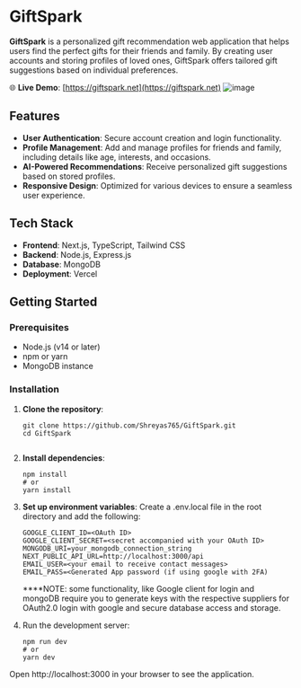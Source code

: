 # GiftSpark

**GiftSpark** is a personalized gift recommendation web application that helps users find the perfect gifts for their friends and family. By creating user accounts and storing profiles of loved ones, GiftSpark offers tailored gift suggestions based on individual preferences.

🌐 **Live Demo**: [https://giftspark.net](https://giftspark.net)
![image](https://github.com/user-attachments/assets/9208444c-25f3-4c7b-bd80-061529468e53)



## Features

- **User Authentication**: Secure account creation and login functionality.
- **Profile Management**: Add and manage profiles for friends and family, including details like age, interests, and occasions.
- **AI-Powered Recommendations**: Receive personalized gift suggestions based on stored profiles.
- **Responsive Design**: Optimized for various devices to ensure a seamless user experience.

## Tech Stack

- **Frontend**: Next.js, TypeScript, Tailwind CSS
- **Backend**: Node.js, Express.js
- **Database**: MongoDB
- **Deployment**: Vercel

## Getting Started

### Prerequisites

- Node.js (v14 or later)
- npm or yarn
- MongoDB instance

### Installation

1. **Clone the repository**:
   ```
   git clone https://github.com/Shreyas765/GiftSpark.git
   cd GiftSpark
  
2. **Install dependencies**:
   ```
   npm install
   # or
   yarn install
   ```
3. **Set up environment variables**:
   Create a .env.local file in the root directory and add the following:
   ```
   GOOGLE_CLIENT_ID=<OAuth ID>
   GOOGLE_CLIENT_SECRET=<secret accompanied with your OAuth ID>
   MONGODB_URI=your_mongodb_connection_string
   NEXT_PUBLIC_API_URL=http://localhost:3000/api
   EMAIL_USER=<your email to receive contact messages>
   EMAIL_PASS=<Generated App password (if using google with 2FA)
   ```
   ****NOTE: some functionality, like Google client for login and mongoDB require you to generate keys with the respective suppliers for OAuth2.0 login with google and secure database access and storage. 

5. Run the development server:
   ```
   npm run dev
   # or
   yarn dev
   ```
Open http://localhost:3000 in your browser to see the application.
